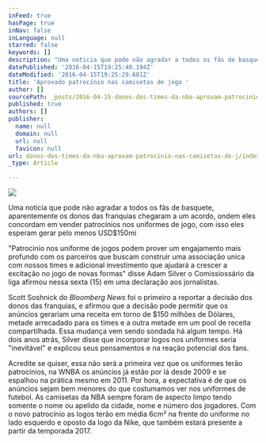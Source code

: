 ```yaml
---
inFeed: true
hasPage: true
inNav: false
inLanguage: null
starred: false
keywords: []
description: "Uma noticia que pode não agradar a todos os fãs de basquete, aparentemente os donos das franquias chegaram a um acordo, ondem eles concordam em vender patrocínios nos uniformes de jogo, com isso eles esperam gerar pelo menos USD$150mi\_"
datePublished: '2016-04-15T19:25:40.194Z'
dateModified: '2016-04-15T19:25:29.681Z'
title: 'Aprovado patrocínio nas camisetas de jogo '
author: []
sourcePath: _posts/2016-04-15-donos-dos-times-da-nba-aprovam-patrocinio-nas-camisetas-de-j.md
published: true
authors: []
publisher:
  name: null
  domain: null
  url: null
  favicon: null
url: donos-dos-times-da-nba-aprovam-patrocinio-nas-camisetas-de-j/index.html
_type: Article

---
```

![](https://the-grid-user-content.s3-us-west-2.amazonaws.com/182cd2b4-c201-4c46-90a2-1a2ddd8b4676.jpg)

Uma noticia que pode não agradar a todos os fãs de basquete, aparentemente os donos das franquias chegaram a um acordo, ondem eles concordam em vender patrocínios nos uniformes de jogo, com isso eles esperam gerar pelo menos USD$150mi 

"Patrocinio nos uniforme de jogos podem prover um engajamento mais profundo com os parceiros que buscam construir uma associação unica com nossos times e adicional investimento que ajudará a crescer a excitação no jogo de novas formas" disse Adam Silver o Comissiossário da liga afirmou nessa sexta (15) em uma declaração aos jornalistas. 

Scott Soshnick do _Bloomberg News_ foi o primeiro a reportar a decisão dos donos das franquias, e afirmou que a decisão pode permitir que os anúncios gerariam uma receita em torno de $150 milhões de Dólares, metade arrecadado para os times e a outra metade em um pool de receita compartilhada.
Essa mudança vem sendo sondada há algum tempo. Há dois anos atrás, Silver disse que incorporar logos nos uniformes seria "inevitável" e explicou seus pensamentos e na reação potencial dos fans. 

Acredite se quiser, essa não será a primeira vez que os uniformes terão patrocínios, na WNBA os anúncios já estão por lá desde 2009 e se espalhou na prática mesmo em 2011\.
Por hora, a expectativa é de que os anúncios sejam bem menores do que costumamos ver nos uniformes de futebol. As camisetas da NBA sempre foram de aspecto limpo tendo somente o nome ou apelido da cidade, nome e número dos jogadores. Com o novo patrocínio as logos terão em média 6cm² na frente do uniforme no lado esquerdo e oposto da logo da Nike, que também estará presente a partir da temporada 2017\.